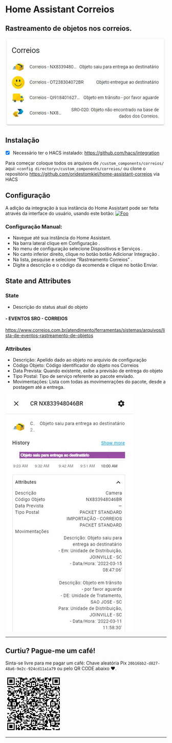 # Home Assistant Correios

## Rastreamento de objetos nos correios.

![exemplo1][exampleimg1]

## Instalação
- [x] Necessário ter o HACS instalado: https://github.com/hacs/integration

Para começar coloque todos os arquivos de `/custom_components/correios/` aqui:
`<config directory>/custom_components/correios/` ou clone o repositório https://github.com/oridestomkiel/home-assistant-correios via HACS

## Configuração

A adição da integração à sua instância do Home Assistant pode ser feita através da interface do usuário, usando este botão:
<a href="https://my.home-assistant.io/redirect/config_flow_start?domain=correios" rel="some text">![Foo](https://my.home-assistant.io/badges/config_flow_start.svg)</a>

### Configuração Manual:

* Navegue até sua instância do Home Assistant.
* Na barra lateral clique em Configuração .
* No menu de configuração selecione Dispositivos e Serviços .
* No canto inferior direito, clique no botão botão Adicionar Integração .
* Na lista, pesquise e selecione “Rastreamento Correios” .
* Digite a descrição e o código da ecomenda e clique no botão Enviar.

## State and Attributes

### State

* Descrição do status atual do objeto

#### - EVENTOS SRO - CORREIOS

https://www.correios.com.br/atendimento/ferramentas/sistemas/arquivos/lista-de-eventos-rastreamento-de-objetos

### Attributes

* Descrição: Apelido dado ao objeto no arquivio de configuração 
* Código Objeto: Código identificador do objeto nos Correios
* Data Prevista: Quando existente, exibe a previsão de entrega do objeto
* Tipo Postal: Tipo de serviço referente ao pacote enviado.
* Movimentações: Lista com todas as movimenrações do pacote, desde a postagem até a entrega.

![exemplo2][exampleimg2]

***

## Curtiu? Pague-me um café!

Sinta-se livre para me pagar um café: Chave aleatória Pix `20b16bb2-d827-48a6-9e2c-924cd11a1a79` ou pelo QR CODE abaixo ❤.

![pix][pix]

***

[exampleimg1]: exemplo1.jpg
[exampleimg2]: exemplo2.jpg
[pix]: pix.jpg
